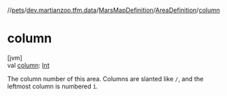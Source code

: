 //[pets](../../../../index.md)/[dev.martianzoo.tfm.data](../../index.md)/[MarsMapDefinition](../index.md)/[AreaDefinition](index.md)/[column](column.md)

# column

[jvm]\
val [column](column.md): [Int](https://kotlinlang.org/api/latest/jvm/stdlib/kotlin/-int/index.html)

The column number of this area. Columns are slanted like `/`, and the leftmost column is numbered `1`.

